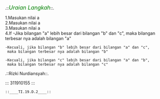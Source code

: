  .::<em><font color="green" size="4">Uraian Langkah</font></em>::. 

1.Masukan nilai a</br>
2.Masukan nilai a</br>
3.Masukan nilai a</br>
4.If
	-Jika bilangan "a" lebih besar dari bilangan "b" dan "c", 
	 maka bilangan terbesar nya adalah bilangan "a"
	 
	-Kecuali, jika bilangan "b" lebih besar dari bilangan "a" dan "c", 
	 maka bilangan terbesar nya adalah bilangan "b"	 
	 
	-Kecuali, jika bilangan "c" lebih besar dari bilangan "a" dan "b", 
	 maka bilangan terbesar nya adalah bilangan "c"
	 
.::Rizki Nurdiansyah::.

:::    311910155	:::

`::____TI.19.D.2____::`
	
